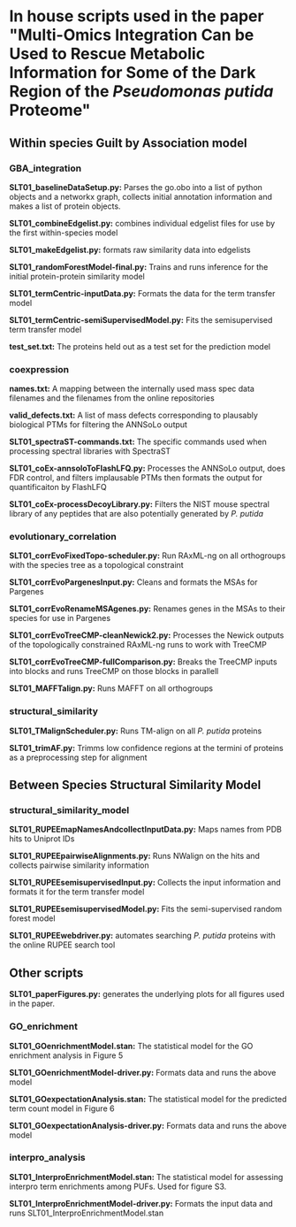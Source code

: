 # In house scripts used in the paper "Multi-Omics Integration Can be Used to Rescue Metabolic Information for Some of the Dark Region of the *Pseudomonas putida* Proteome"

## Within species Guilt by Association model

### GBA_integration
**SLT01_baselineDataSetup.py:** Parses the go.obo into a list of python objects and a networkx graph, collects initial annotation information and makes a list of protein objects.

**SLT01_combineEdgelist.py:** combines individual edgelist files for use by the first within-species model

**SLT01_makeEdgelist.py:** formats raw similarity data into edgelists

**SLT01_randomForestModel-final.py:** Trains and runs inference for the initial protein-protein similarity model

**SLT01_termCentric-inputData.py:** Formats the data for the term transfer model

**SLT01_termCentric-semiSupervisedModel.py:** Fits the semisupervised term transfer model

**test_set.txt:** The proteins held out as a test set for the prediction model

### coexpression
**names.txt:** A mapping between the internally used mass spec data filenames and the filenames from the online repositories

**valid_defects.txt:** A list of mass defects corresponding to plausably biological PTMs for filtering the ANNSoLo output

**SLT01_spectraST-commands.txt:** The specific commands used when processing spectral libraries with SpectraST

**SLT01_coEx-annsoloToFlashLFQ.py:** Processes the ANNSoLo output, does FDR control, and filters implausable PTMs then formats the output for quantificaiton by FlashLFQ

**SLT01_coEx-processDecoyLibrary.py:** Filters the NIST mouse spectral library of any peptides that are also potentially generated by *P. putida* 

### evolutionary_correlation
**SLT01_corrEvoFixedTopo-scheduler.py:** Run RAxML-ng on all orthogroups with the species tree as a topological constraint

**SLT01_corrEvoPargenesInput.py:** Cleans and formats the MSAs for Pargenes

**SLT01_corrEvoRenameMSAgenes.py:** Renames genes in the MSAs to their species for use in Pargenes

**SLT01_corrEvoTreeCMP-cleanNewick2.py:** Processes the Newick outputs of the topologically constrained RAxML-ng runs to work with TreeCMP

**SLT01_corrEvoTreeCMP-fullComparison.py:** Breaks the TreeCMP inputs into blocks and runs TreeCMP on those blocks in parallell 

**SLT01_MAFFTalign.py:** Runs MAFFT on all orthogroups

### structural_similarity
**SLT01_TMalignScheduler.py:** Runs TM-align on all *P. putida* proteins

**SLT01_trimAF.py:** Trimms low confidence regions at the termini of proteins as a preprocessing step for alignment

## Between Species Structural Similarity Model
### structural_similarity_model
**SLT01_RUPEEmapNamesAndcollectInputData.py:** Maps names from PDB hits to Uniprot IDs

**SLT01_RUPEEpairwiseAlignments.py:** Runs NWalign on the hits and collects pairwise similarity information

**SLT01_RUPEEsemisupervisedInput.py:** Collects the input information and formats it for the term transfer model

**SLT01_RUPEEsemisupervisedModel.py:** Fits the semi-supervised random forest model

**SLT01_RUPEEwebdriver.py:** automates searching *P. putida* proteins with the online RUPEE search tool

## Other scripts

**SLT01_paperFigures.py:** generates the underlying plots for all figures used in the paper. 

### GO_enrichment
**SLT01_GOenrichmentModel.stan:** The statistical model for the GO enrichment analysis in Figure 5

**SLT01_GOenrichmentModel-driver.py:** Formats data and runs the above model

**SLT01_GOexpectationAnalysis.stan:** The statistical model for the predicted term count model in Figure 6

**SLT01_GOexpectationAnalysis-driver.py:** Formats data and runs the above model

### interpro_analysis
**SLT01_InterproEnrichmentModel.stan:** The statistical model for assessing interpro term enrichments among PUFs. Used for figure S3.

**SLT01_InterproEnrichmentModel-driver.py:** Formats the input data and runs SLT01_InterproEnrichmentModel.stan
